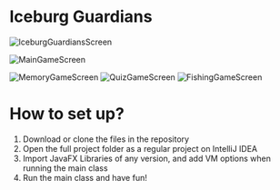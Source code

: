 # Iceburg Guardians
![IceburgGuardiansScreen](https://github.com/Marco-Chen-06/Iceburg-Guardians/assets/153783204/3964746f-48f0-4f3c-b9f9-9e7814e8291f)

![MainGameScreen](https://github.com/Marco-Chen-06/Iceburg-Guardians/assets/153783204/3b578e97-2c0f-4d83-ad58-ef3a8fa58aab)

![MemoryGameScreen](https://github.com/Marco-Chen-06/Iceburg-Guardians/assets/153783204/9dd89392-62ec-482a-ad94-3ebad9a8c68b)
![QuizGameScreen](https://github.com/Marco-Chen-06/Iceburg-Guardians/assets/153783204/687553b6-2657-4edd-8a74-0dbfed451696)
![FishingGameScreen](https://github.com/Marco-Chen-06/Iceburg-Guardians/assets/153783204/0e30b1b2-fa0e-4389-96a6-f938c58c70d8)

# How to set up?
1. Download or clone the files in the repository
2. Open the full project folder as a regular project on IntelliJ IDEA
3. Import JavaFX Libraries of any version, and add VM options when running the main class
4. Run the main class and have fun!

